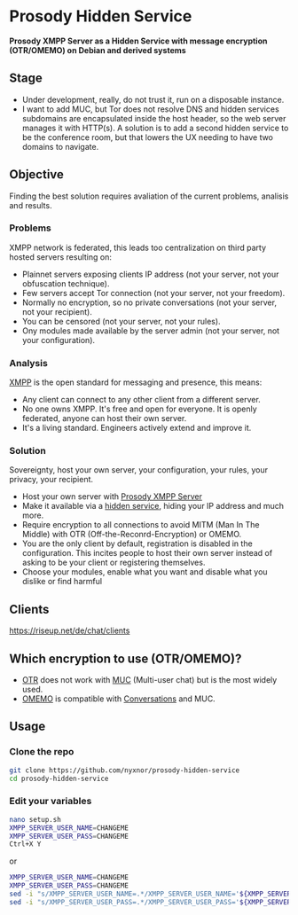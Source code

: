 # Prosody Hidden Service

**Prosody XMPP Server as a Hidden Service with message encryption (OTR/OMEMO) on Debian and derived systems**

## Stage

* Under development, really, do not trust it, run on a disposable instance.
* I want to add MUC, but Tor does not resolve DNS and hidden services subdomains are encapsulated inside the host header, so the web server manages it with HTTP(s). A solution is to add a second hidden service to be the conference room, but that lowers the UX needing to have two domains to navigate.

## Objective

Finding the best solution requires avaliation of the current problems, analisis and results.

### Problems

XMPP network is federated, this leads too centralization on third party hosted servers resulting on:

* Plainnet servers exposing clients IP address (not your server, not your obfuscation technique).
* Few servers accept Tor connection (not your server, not your freedom).
* Normally no encryption, so no private conversations (not your server, not your recipient).
* You can be censored (not your server, not your rules).
* Ony modules made available by the server admin (not your server, not your configuration).

### Analysis

[XMPP](https://xmpp.org/) is the open standard for messaging and presence, this means:

* Any client can connect to any other client from a different server.
* No one owns XMPP. It's free and open for everyone. It is openly federated, anyone can host their own server.
* It's a living standard. Engineers actively extend and improve it.

### Solution

Sovereignty, host your own server, your configuration, your rules, your privacy, your recipient.

* Host your own server with [Prosody XMPP Server](https://prosody.im/)
* Make it available via a [hidden service](https://community.torproject.org/onion-services/overview/), hiding your IP address and much more.
* Require encryption to all connections to avoid MITM (Man In The Middle) with OTR (Off-the-Reconrd-Encryption) or OMEMO.
* You are the only client by default, registration is disabled in the configuration. This incites people to host their own server instead of asking to be your client or registering themselves.
* Choose your modules, enable what you want and disable what you dislike or find harmful

## Clients

https://riseup.net/de/chat/clients

## Which encryption to use (OTR/OMEMO)?

* [OTR](https://xmpp.org/extensions/xep-0364.html) does not work with [MUC](https://xmpp.org/extensions/xep-0045.html) (Multi-user chat) but is the most widely used.
* [OMEMO](https://xmpp.org/extensions/xep-0384.html) is compatible with [Conversations](https://conversations.im/) and MUC.

## Usage

### Clone the repo

```bash
git clone https://github.com/nyxnor/prosody-hidden-service
cd prosody-hidden-service
```

### Edit your variables

```bash
nano setup.sh
XMPP_SERVER_USER_NAME=CHANGEME
XMPP_SERVER_USER_PASS=CHANGEME
Ctrl+X Y
```

or

```bash
XMPP_SERVER_USER_NAME=CHANGEME
XMPP_SERVER_USER_PASS=CHANGEME
sed -i "s/XMPP_SERVER_USER_NAME=.*/XMPP_SERVER_USER_NAME='${XMPP_SERVER_USER_NAME}'/" setup.sh
sed -i "s/XMPP_SERVER_USER_PASS=.*/XMPP_SERVER_USER_PASS='${XMPP_SERVER_USER_PASS}'/" setup.sh
```